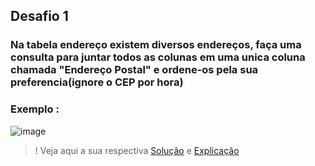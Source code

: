 ## Desafio 1 
### Na tabela endereço existem diversos endereços, faça uma consulta para juntar todos as colunas em uma unica coluna chamada "Endereço Postal" e ordene-os pela sua preferencia(ignore o CEP por hora)
### Exemplo : 
![image](https://user-images.githubusercontent.com/72756630/150697692-80305367-c71f-4462-9580-23ad2f98271c.png)

>! Veja aqui a sua respectiva [Solução](Solução.sql) e [Explicação](Explicação.md)
